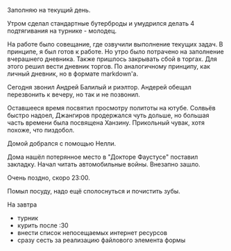 Заполняю на текущий день.

Утром сделал стандартные бутерброды и умудрился делать 4 подтягивания на турнике - молодец.

На работе было совещание, где озвучили выполнение текущих задач.
В принципе, я был готов к работе. Но утро было потрачено на заполнение вчерашнего дневника. Также пришлось закрывать сбой в торгах. Для этого решил вести дневник торгов. По аналогичному принципу, как личный дневник, но в формате markdown'а.

Сегодня звонил Андрей Балилый и риэлтор.
Андерей обещал перезвонить к вечеру, но так и не позвонил.

Оставшееся время посвятил просмотру политоты на ютубе. Солвьёв быстро надоел, Джангиров продержался чуть дольше, но большая часть времени была посвящена Ханзину. Прикольный чувак, хотя похоже, что пиздобол.

Домой добрался с помощью Нелли.

Дома нашёл потерянное место в "Докторе Фаустусе" поставил закладку.
Начал читать автомобильные войны. Внезапно зашло.

Очень поздно, скоро 23:00.

Помыл посуду, надо ещё сполоснуться и почистить зубы.

На завтра
  - турник
  - курить после :30
  - внести список непосещаемых интернет ресурсов
  - сразу сесть за реализацию файлового элемента формы